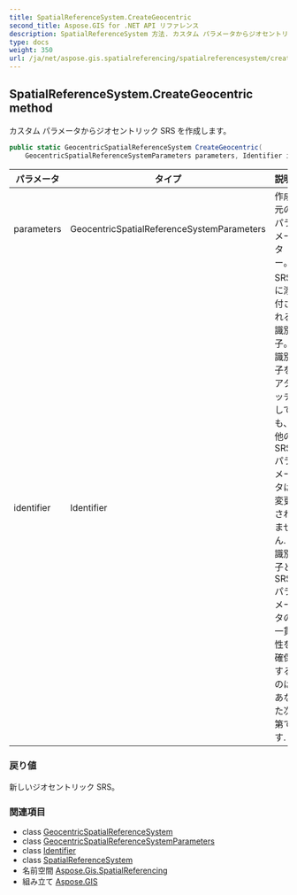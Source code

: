 ```yaml
---
title: SpatialReferenceSystem.CreateGeocentric
second_title: Aspose.GIS for .NET API リファレンス
description: SpatialReferenceSystem 方法. カスタム パラメータからジオセントリック SRS を作成します
type: docs
weight: 350
url: /ja/net/aspose.gis.spatialreferencing/spatialreferencesystem/creategeocentric/
---
```

## SpatialReferenceSystem.CreateGeocentric method

カスタム パラメータからジオセントリック SRS を作成します。

```csharp
public static GeocentricSpatialReferenceSystem CreateGeocentric(
    GeocentricSpatialReferenceSystemParameters parameters, Identifier identifier = null)
```

| パラメータ | タイプ | 説明 |
| --- | --- | --- |
| parameters | GeocentricSpatialReferenceSystemParameters | 作成元のパラメーター。 |
| identifier | Identifier | SRS に添付される識別子。識別子をアタッチしても、他の SRS パラメータは変更されません. 識別子と SRS パラメータの一貫性を確保するのはあなた次第です. |

### 戻り値

新しいジオセントリック SRS。

### 関連項目

* class [GeocentricSpatialReferenceSystem](../../geocentricspatialreferencesystem/)
* class [GeocentricSpatialReferenceSystemParameters](../../geocentricspatialreferencesystemparameters/)
* class [Identifier](../../identifier/)
* class [SpatialReferenceSystem](../)
* 名前空間 [Aspose.Gis.SpatialReferencing](../../spatialreferencesystem/)
* 組み立て [Aspose.GIS](../../../)


